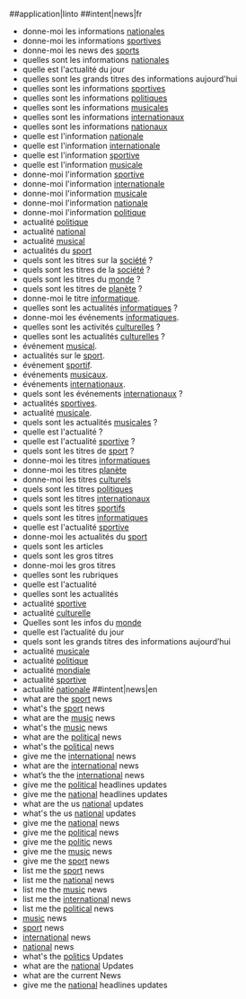 ##application|linto
##intent|news|fr
- donne-moi les informations [nationales](type_national)
- donne-moi les informations [sportives](type_sport)
- donne-moi les news des [sports](type_sport)
- quelles sont les informations [nationales](type_national)
- quelle est l'actualité du jour
- quelles sont les grands titres des informations aujourd'hui
- quelles sont les informations [sportives](type_sport)
- quelles sont les informations [politiques](type_politique)
- quelles sont les informations [musicales](type_music)
- quelles sont les informations [internationaux](type_international)
- quelles sont les informations [nationaux](type_national)
- quelle est l'information [nationale](type_national)
- quelle est l'information [internationale](type_international)
- quelle est l'information [sportive](type_sport)
- quelle est l'information [musicale](type_music)
- donne-moi l'information [sportive](type_sport)
- donne-moi l'information [internationale](type_international)
- donne-moi l'information [musicale](type_music)
- donne-moi l'information [nationale](type_national)
- donne-moi l'information [politique](type_politique)
- actualité [politique](type_politique)
- actualité [national](type_national)
- actualité [musical](type_music)
- actualités du [sport](type_sport)
- quels sont les titres sur la [société](type_societe) ?
- quels sont les titres de la [société](type_societe) ?
- quels sont les titres du [monde](type_world) ?
- quels sont les titres de [planète](type_world) ?
- donne-moi le titre [informatique](type_pixel).
- quelles sont les actualités [informatiques](type_pixel) ?
- donne-moi les événements [informatiques](type_pixel).
- quelles sont les activités [culturelles](type_cultural) ?
- quelles sont les actualités [culturelles](type_cultural) ?
- événement [musical](type_musical).
- actualités sur le [sport](type_sport).
- événement [sportif](type_sport).
- événements [musicaux](type_musical).
- événements [internationaux](type_international).
- quels sont les événements [internationaux](type_international) ?
- actualités [sportives](type_sport).
- actualité [musicale](type_musical).
- quels sont les actualités [musicales](type_musical) ?
- quelle est l'actualité ?
- quelle est l'actualité [sportive](type_sport) ?
- quels sont les titres de [sport](type_sport) ?
- donne-moi les titres [informatiques](type_pixel)
- donne-moi les titres [planète](type_world)
- donne-moi les titres [culturels](type_cultural)
- quels sont les titres [politiques](type_politique)
- quels sont les titres [internationaux](type_international)
- quels sont les titres [sportifs](type_sport)
- quels sont les titres [informatiques](type_pixel)
- quelle est l'actualité [sportive](type_sport)
- donne-moi les actualités du [sport](type_sport)
- quels sont les articles
- quels sont les gros titres
- donne-moi les gros titres
- quelles sont les rubriques
- quelle est l'actualité
- quelles sont les actualités
- actualité [sportive](type_sport)
- actualité [culturelle](type_cultural)
- Quelles sont les infos du [monde](type_international)
- quelle est l’actualité du jour
- quels sont les grands titres des informations aujourd’hui
- actualité [musicale](type_music)
- actualité [politique](type_politique)
- actualité [mondiale](type_international)
- actualité [sportive](type_sport)
- actualité [nationale](type_national)
##intent|news|en
- what are the [sport](type_sport) news
- what's the [sport](type_sport) news
- what are the [music](type_music) news
- what's the [music](type_music) news
- what are the [political](type_politique) news
- what's the [political](type_politique) news
- give me the [international](type_international) news
- what are the [international](type_international) news
- what’s the the [international](type_international) news
- give me the [political](type_politique) headlines updates
- give me the [national](type_national) headlines updates
- what are the us [national](type_national) updates
- what's the us [national](type_national) updates
- give me the [national](type_national) news
- give me the [political](type_politique) news
- give me the [politic](type_politique) news
- give me the [music](type_music) news
- give me the [sport](type_sport) news
- list me the [sport](type_sport) news
- list me the [national](type_national) news
- list me the [music](type_music) news
- list me the [international](type_international) news
- list me the [political](type_politique) news
- [music](type_music) news
- [sport](type_international) news
- [international](type_international) news
- [national](type_national) news
- what's the [politics](type_politique) Updates
- what are the [national](type_national) Updates
- what are the current News
- give me the [national](type_national)  headlines updates
